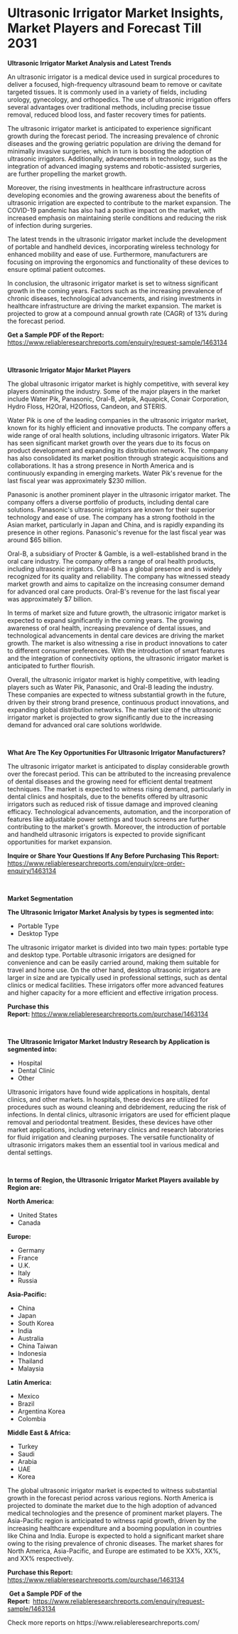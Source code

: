 <p><h1>Ultrasonic Irrigator Market Insights, Market Players and Forecast Till 2031</h1></p><p><strong>Ultrasonic Irrigator Market Analysis and Latest Trends</strong></p>
<p><p>An ultrasonic irrigator is a medical device used in surgical procedures to deliver a focused, high-frequency ultrasound beam to remove or cavitate targeted tissues. It is commonly used in a variety of fields, including urology, gynecology, and orthopedics. The use of ultrasonic irrigation offers several advantages over traditional methods, including precise tissue removal, reduced blood loss, and faster recovery times for patients.</p><p>The ultrasonic irrigator market is anticipated to experience significant growth during the forecast period. The increasing prevalence of chronic diseases and the growing geriatric population are driving the demand for minimally invasive surgeries, which in turn is boosting the adoption of ultrasonic irrigators. Additionally, advancements in technology, such as the integration of advanced imaging systems and robotic-assisted surgeries, are further propelling the market growth.</p><p>Moreover, the rising investments in healthcare infrastructure across developing economies and the growing awareness about the benefits of ultrasonic irrigation are expected to contribute to the market expansion. The COVID-19 pandemic has also had a positive impact on the market, with increased emphasis on maintaining sterile conditions and reducing the risk of infection during surgeries.</p><p>The latest trends in the ultrasonic irrigator market include the development of portable and handheld devices, incorporating wireless technology for enhanced mobility and ease of use. Furthermore, manufacturers are focusing on improving the ergonomics and functionality of these devices to ensure optimal patient outcomes.</p><p>In conclusion, the ultrasonic irrigator market is set to witness significant growth in the coming years. Factors such as the increasing prevalence of chronic diseases, technological advancements, and rising investments in healthcare infrastructure are driving the market expansion. The market is projected to grow at a compound annual growth rate (CAGR) of 13% during the forecast period.</p></p>
<p><strong>Get a Sample PDF of the Report:&nbsp;</strong> <a href="https://www.reliableresearchreports.com/enquiry/request-sample/1463134">https://www.reliableresearchreports.com/enquiry/request-sample/1463134</a></p>
<p>&nbsp;</p>
<p><strong>Ultrasonic Irrigator Major Market Players</strong></p>
<p><p>The global ultrasonic irrigator market is highly competitive, with several key players dominating the industry. Some of the major players in the market include Water Pik, Panasonic, Oral-B, Jetpik, Aquapick, Conair Corporation, Hydro Floss, H2Oral, H2Ofloss, Candeon, and STERIS.</p><p>Water Pik is one of the leading companies in the ultrasonic irrigator market, known for its highly efficient and innovative products. The company offers a wide range of oral health solutions, including ultrasonic irrigators. Water Pik has seen significant market growth over the years due to its focus on product development and expanding its distribution network. The company has also consolidated its market position through strategic acquisitions and collaborations. It has a strong presence in North America and is continuously expanding in emerging markets. Water Pik's revenue for the last fiscal year was approximately $230 million.</p><p>Panasonic is another prominent player in the ultrasonic irrigator market. The company offers a diverse portfolio of products, including dental care solutions. Panasonic's ultrasonic irrigators are known for their superior technology and ease of use. The company has a strong foothold in the Asian market, particularly in Japan and China, and is rapidly expanding its presence in other regions. Panasonic's revenue for the last fiscal year was around $65 billion.</p><p>Oral-B, a subsidiary of Procter & Gamble, is a well-established brand in the oral care industry. The company offers a range of oral health products, including ultrasonic irrigators. Oral-B has a global presence and is widely recognized for its quality and reliability. The company has witnessed steady market growth and aims to capitalize on the increasing consumer demand for advanced oral care products. Oral-B's revenue for the last fiscal year was approximately $7 billion.</p><p>In terms of market size and future growth, the ultrasonic irrigator market is expected to expand significantly in the coming years. The growing awareness of oral health, increasing prevalence of dental issues, and technological advancements in dental care devices are driving the market growth. The market is also witnessing a rise in product innovations to cater to different consumer preferences. With the introduction of smart features and the integration of connectivity options, the ultrasonic irrigator market is anticipated to further flourish.</p><p>Overall, the ultrasonic irrigator market is highly competitive, with leading players such as Water Pik, Panasonic, and Oral-B leading the industry. These companies are expected to witness substantial growth in the future, driven by their strong brand presence, continuous product innovations, and expanding global distribution networks. The market size of the ultrasonic irrigator market is projected to grow significantly due to the increasing demand for advanced oral care solutions worldwide.</p></p>
<p>&nbsp;</p>
<p><strong>What Are The Key Opportunities For Ultrasonic Irrigator Manufacturers?</strong></p>
<p><p>The ultrasonic irrigator market is anticipated to display considerable growth over the forecast period. This can be attributed to the increasing prevalence of dental diseases and the growing need for efficient dental treatment techniques. The market is expected to witness rising demand, particularly in dental clinics and hospitals, due to the benefits offered by ultrasonic irrigators such as reduced risk of tissue damage and improved cleaning efficacy. Technological advancements, automation, and the incorporation of features like adjustable power settings and touch screens are further contributing to the market's growth. Moreover, the introduction of portable and handheld ultrasonic irrigators is expected to provide significant opportunities for market expansion.</p></p>
<p><strong>Inquire or Share Your Questions If Any Before Purchasing This Report:</strong> <a href="https://www.reliableresearchreports.com/enquiry/pre-order-enquiry/1463134">https://www.reliableresearchreports.com/enquiry/pre-order-enquiry/1463134</a></p>
<p>&nbsp;</p>
<p><strong>Market Segmentation</strong></p>
<p><strong>The Ultrasonic Irrigator Market Analysis by types is segmented into:</strong></p>
<p><ul><li>Portable Type</li><li>Desktop Type</li></ul></p>
<p><p>The ultrasonic irrigator market is divided into two main types: portable type and desktop type. Portable ultrasonic irrigators are designed for convenience and can be easily carried around, making them suitable for travel and home use. On the other hand, desktop ultrasonic irrigators are larger in size and are typically used in professional settings, such as dental clinics or medical facilities. These irrigators offer more advanced features and higher capacity for a more efficient and effective irrigation process.</p></p>
<p><strong>Purchase this Report:&nbsp;</strong><a href="https://www.reliableresearchreports.com/purchase/1463134">https://www.reliableresearchreports.com/purchase/1463134</a></p>
<p>&nbsp;</p>
<p><strong>The Ultrasonic Irrigator Market Industry Research by Application is segmented into:</strong></p>
<p><ul><li>Hospital</li><li>Dental Clinic</li><li>Other</li></ul></p>
<p><p>Ultrasonic irrigators have found wide applications in hospitals, dental clinics, and other markets. In hospitals, these devices are utilized for procedures such as wound cleaning and debridement, reducing the risk of infections. In dental clinics, ultrasonic irrigators are used for efficient plaque removal and periodontal treatment. Besides, these devices have other market applications, including veterinary clinics and research laboratories for fluid irrigation and cleaning purposes. The versatile functionality of ultrasonic irrigators makes them an essential tool in various medical and dental settings.</p></p>
<p>&nbsp;</p>
<p><strong>In terms of Region, the Ultrasonic Irrigator Market Players available by Region are:</strong></p>
<p>
    <p> <strong> North America: </strong>
        <ul>
            <li>United States</li>
            <li>Canada</li>
        </ul>
        </p> 
    <p> <strong> Europe: </strong>
        <ul>
            <li>Germany</li>
            <li>France</li>
            <li>U.K.</li>
            <li>Italy</li>
            <li>Russia</li>
        </ul>
        </p> 
    <p> <strong> Asia-Pacific: </strong>
        <ul>
            <li>China</li>
            <li>Japan</li>
            <li>South Korea</li>
            <li>India</li>
            <li>Australia</li>
            <li>China Taiwan</li>
            <li>Indonesia</li>
            <li>Thailand</li>
            <li>Malaysia</li>
        </ul>
        </p> 
    <p> <strong> Latin America: </strong>
        <ul>
            <li>Mexico</li>
            <li>Brazil</li>
            <li>Argentina Korea</li>
            <li>Colombia</li>
        </ul>
        </p> 
    <p> <strong> Middle East & Africa: </strong>
        <ul>
            <li>Turkey</li>
            <li>Saudi</li>
            <li>Arabia</li>
            <li>UAE</li>
            <li>Korea</li>
        </ul>
    </p>
    </p>
<p><p>The global ultrasonic irrigator market is expected to witness substantial growth in the forecast period across various regions. North America is projected to dominate the market due to the high adoption of advanced medical technologies and the presence of prominent market players. The Asia-Pacific region is anticipated to witness rapid growth, driven by the increasing healthcare expenditure and a booming population in countries like China and India. Europe is expected to hold a significant market share owing to the rising prevalence of chronic diseases. The market shares for North America, Asia-Pacific, and Europe are estimated to be XX%, XX%, and XX% respectively.</p></p>
<p><strong>Purchase this Report: </strong><a href="https://www.reliableresearchreports.com/purchase/1463134">https://www.reliableresearchreports.com/purchase/1463134</a></p>
<p>&nbsp;<strong>Get a Sample PDF of the Report:&nbsp;&nbsp;</strong><a href="https://www.reliableresearchreports.com/enquiry/request-sample/1463134">https://www.reliableresearchreports.com/enquiry/request-sample/1463134</a></p>
<p><strong></strong></p>
<p>Check more reports on https://www.reliableresearchreports.com/</p>